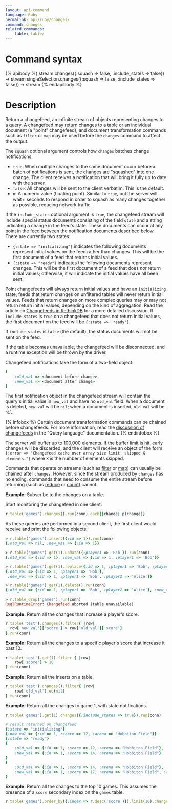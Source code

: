 ```yaml
---
layout: api-command
language: Ruby
permalink: api/ruby/changes/
command: changes
related_commands:
    table: table/
---
```


# Command syntax #

{% apibody %}
stream.changes({:squash => false, :include_states => false}) &rarr; stream
singleSelection.changes({:squash => false, :include_states => false}) &rarr; stream
{% endapibody %}

# Description #

Return a changefeed, an infinite stream of objects representing changes to a query. A changefeed may return changes to a table or an individual document (a "point" changefeed), and document transformation commands such as `filter` or `map` may be used before the `changes` command to affect the output.

The `squash` optional argument controls how `changes` batches change notifications:

* `true`: When multiple changes to the same document occur before a batch of notifications is sent, the changes are "squashed" into one change. The client receives a notification that will bring it fully up to date with the server.
* `false`: All changes will be sent to the client verbatim. This is the default.
* `n`: A numeric value (floating point). Similar to `true`, but the server will wait `n` seconds to respond in order to squash as many changes together as possible, reducing network traffic.

If the `include_states` optional argument is `true`, the changefeed stream will include special status documents consisting of the field `state` and a string indicating a change in the feed's state. These documents can occur at any point in the feed between the notification documents described below. There are currently two states:

* `{:state => "initializing"}` indicates the following documents represent initial values on the feed rather than changes. This will be the first document of a feed that returns initial values.
* `{:state => "ready"}` indicates the following documents represent changes. This will be the first document of a feed that does *not* return initial values; otherwise, it will indicate the initial values have all been sent.

Point changefeeds will always return initial values and have an `initializing` state; feeds that return changes on unfiltered tables will never return initial values. Feeds that return changes on more complex queries may or may not return return initial values, depending on the kind of aggregation. Read the article on [Changefeeds in RethinkDB][cfr] for a more detailed discussion. If `include_states` is `true` on a changefeed that does not return initial values, the first document on the feed will be `{:state => 'ready'}`.

[cfr]: /docs/changefeeds/ruby/

If `include_states` is `false` (the default), the status documents will not be sent on the feed.

If the table becomes unavailable, the changefeed will be disconnected, and a runtime exception will be thrown by the driver.

Changefeed notifications take the form of a two-field object:

```rb
{
    :old_val => <document before change>,
    :new_val => <document after change>
}
```

The first notification object in the changefeed stream will contain the query's initial value in `new_val` and have no `old_val` field. When a document is deleted, `new_val` will be `nil`; when a document is inserted, `old_val` will be `nil`.

{% infobox %}
Certain document transformation commands can be chained before changefeeds. For more information, read the [discussion of changefeeds](/docs/changefeeds/ruby/) in the "Query language" documentation.
{% endinfobox %}

The server will buffer up to 100,000 elements. If the buffer limit is hit, early changes will be discarded, and the client will receive an object of the form `{:error => "Changefeed cache over array size limit, skipped X elements."}` where `X` is the number of elements skipped.

Commands that operate on streams (such as [filter](/api/ruby/filter/) or [map](/api/ruby/map/)) can usually be chained after `changes`.  However, since the stream produced by `changes` has no ending, commands that need to consume the entire stream before returning (such as [reduce](/api/ruby/reduce/) or [count](/api/ruby/count/)) cannot.

__Example:__ Subscribe to the changes on a table.

Start monitoring the changefeed in one client:

```rb
r.table('games').changes().run(conn).each{|change| p(change)}
```

As these queries are performed in a second client, the first
client would receive and print the following objects:

```rb
> r.table('games').insert({:id => 1}).run(conn)
{:old_val => nil, :new_val => {:id => 1}}

> r.table('games').get(1).update({:player1 => 'Bob'}).run(conn)
{:old_val => {:id => 1}, :new_val => {:id => 1, :player1 => 'Bob'}}

> r.table('games').get(1).replace({:id => 1, :player1 => 'Bob', :player2 => 'Alice'}).run(conn)
{:old_val => {:id => 1, :player1 => 'Bob'},
 :new_val => {:id => 1, :player1 => 'Bob', :player2 => 'Alice'}}

> r.table('games').get(1).delete().run(conn)
{:old_val => {:id => 1, :player1 => 'Bob', :player2 => 'Alice'}, :new_val => nil}

> r.table_drop('games').run(conn)
ReqlRuntimeError: Changefeed aborted (table unavailable)
```

__Example:__ Return all the changes that increase a player's score.

```rb
r.table('test').changes().filter{ |row|
  row['new_val']['score'] > row['old_val']['score']
}.run(conn)
```

__Example:__ Return all the changes to a specific player's score that increase it past 10.

```rb
r.table('test').get(1).filter { |row|
    row['score'] > 10
}.run(conn)
```

__Example:__ Return all the inserts on a table.

```rb
r.table('test').changes().filter{ |row|
    row['old_val'].eq(nil)
}.run(conn)
```

__Example:__ Return all the changes to game 1, with state notifications.

```rb
r.table('games').get(1).changes({:include_states => true}).run(conn)

# result returned on changefeed
{:state => "initializing"}
{:new_val => {:id => 1, :score => 12, :arena => "Hobbiton Field"}}
{:state => "ready"}
{
	:old_val => {:id => 1, :score => 12, :arena => "Hobbiton Field"},
	:new_val => {:id => 1, :score => 14, :arena => "Hobbiton Field"}
}
{
	:old_val => {:id => 1, :score => 14, :arena => "Hobbiton Field"},
	:new_val => {:id => 1, :score => 17, :arena => "Hobbiton Field", :winner => "Frodo"}
}

```

__Example:__ Return all the changes to the top 10 games. This assumes the presence of a `score` secondary index on the `games` table.

```rb
r.table('games').order_by({:index => r.desc('score')}).limit(10).changes().run(conn)
```
